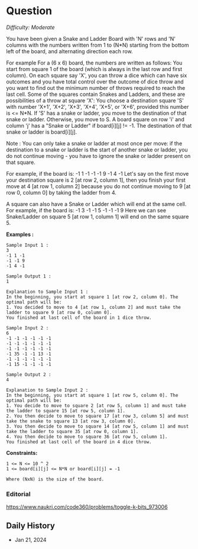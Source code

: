 # Question 

_Difficulty: Moderate_

You have been given a Snake and Ladder Board with 'N' rows and 'N' columns with the numbers written from 1 to (N*N) starting from the bottom left of the board, and alternating direction each row.

For example
For a (6 x 6) board, the numbers are written as follows:
You start from square 1 of the board (which is always in the last row and first column). On each square say 'X', you can throw a dice which can have six outcomes and you have total control over the outcome of dice throw and you want to find out the minimum number of throws required to reach the last cell.
Some of the squares contain Snakes and Ladders, and these are possibilities of a throw at square 'X':
You choose a destination square 'S' with number 'X+1', 'X+2', 'X+3', 'X+4', 'X+5', or 'X+6', provided this number is <= N*N.
If 'S' has a snake or ladder, you move to the destination of that snake or ladder.  Otherwise, you move to S.
A board square on row 'i' and column 'j' has a "Snake or Ladder" if board[i][j] != -1. The destination of that snake or ladder is board[i][j].

Note :
You can only take a snake or ladder at most once per move: if the destination to a snake or ladder is the start of another snake or ladder, you do not continue moving - you have to ignore the snake or ladder present on that square.

For example, if the board is:
-1 1 -1
-1 -1 9
-1 4 -1
Let's say on the first move your destination square is 2  [at row 2, column 1], then you finish your first move at 4 [at row 1, column 2] because you do not continue moving to 9 [at row 0, column 0] by taking the ladder from 4.

A square can also have a Snake or Ladder which will end at the same cell.
For example, if the board is:
-1 3 -1
-1 5 -1
-1 -1 9
Here we can see Snake/Ladder on square 5 [at row 1, column 1] will end on the same square 5.

**Examples :**
```
Sample Input 1 :
3
-1 1 -1
-1 -1 9
-1 4 -1

Sample Output 1 :
1

Explanation to Sample Input 1 :
In the beginning, you start at square 1 [at row 2, column 0]. The optimal path will be:
1. You decided to move to 4 [at row 1, column 2] and must take the ladder to square 9 [at row 0, column 0].
You finished at last cell of the board in 1 dice throw.

Sample Input 2 :
6
-1 -1 -1 -1 -1 -1
-1 -1 -1 -1 -1 -1
-1 -1 -1 -1 -1 -1
-1 35 -1 -1 13 -1
-1 -1 -1 -1 -1 -1
-1 15 -1 -1 -1 -1

Sample Output 2 :
4

Explanation to Sample Input 2 :
In the beginning, you start at square 1 [at row 5, column 0]. The optimal path will be:
1. You decide to move to square 2 [at row 5, column 1] and must take the ladder to square 15 [at row 5, column 1].
2. You then decide to move to square 17 [at row 3, column 5] and must take the snake to square 13 [at row 3, column 0].
3. You then decide to move to square 14 [at row 5, column 1] and must take the ladder to square 35 [at row 0, column 1].
4. You then decide to move to square 36 [at row 5, column 1].
You finished at last cell of the board in 4 dice throw.
```

**Constraints:**
```
1 <= N <= 10 ^ 2
1 <= board[i][j] <= N*N or board[i][j] = -1

Where (NxN) is the size of the board.
```

### Editorial
https://www.naukri.com/code360/problems/toggle-k-bits_973006

## Daily History
- Jan 21, 2024